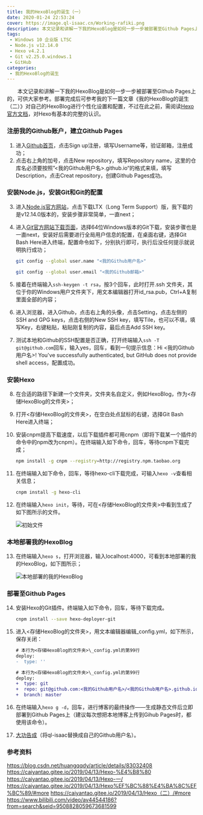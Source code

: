 ```yaml
---
title: 我的HexoBlog的诞生（一）
date: 2020-01-24 22:53:24
cover: https://image.ql-isaac.cn/Working-rafiki.png
description: 本文记录和讲解一下我的HexoBlog是如何一步一步被部署至Github Pages上的，可供大家参考。部署完成后可参考我的下一篇文章《我的HexoBlog的诞生（二）》对自己的HexoBlog进行个性化设置和配置，不过在此之前，需阅读Hexo官方文档，对Hexo有基本的完整的认识。
tags:
 - Windows 10 企业版 LTSC
 - Node.js v12.14.0
 - Hexo v4.2.1
 - Git v2.25.0.windows.1
 - GitHub
categories: 
 - 我的HexoBlog的诞生
---
```


　　本文记录和讲解一下我的HexoBlog是如何一步一步被部署至Github Pages上的，可供大家参考。部署完成后可参考我的下一篇文章《我的HexoBlog的诞生（二）》对自己的HexoBlog进行个性化设置和配置，不过在此之前，需阅读[Hexo官方文档](https://hexo.io/zh-cn/docs/)，对Hexo有基本的完整的认识。

### 注册我的Github账户，建立Github Pages

1. 进入[Github首页](http://github.com/)，点击Sign up注册，填写Username等，验证邮箱，注册成功；
2. 点击右上角的加号，点击New repository，填写Repository name，这里的仓库名必须要按照”<我的Github用户名>.github.io“的格式来填，填写Description，点击Creat repository，创建Github Pages成功。

### 安装Node.js，安装Git和Git的配置

3. 进入[Node.js官方网站](https://nodejs.org/)，点击下载LTX（Long Term Support）版，我下载的是v12.14.0版本的，安装步骤非常简单，一直next；

4. 进入[Git官方网站下载页面](https://git-scm.com/downloads)，选择64位Windows版本的Git下载，安装步骤也是一直next，安装好后需要进行全局用户信息的配置，在桌面右键，选择Git Bash Here进入终端，配置命令如下，分别执行即可，执行后没任何提示就说明执行成功；

   ```bash
   git config --global user.name "<我的Github用户名>"
   ```

   ```bash
   git config --global user.email "<我的Github邮箱>"
   ```

5. 接着在终端输入`ssh-keygen -t rsa`，按3个回车，此时打开.ssh 文件夹，其位于你的Windows用户文件夹下，用文本编辑器打开id_rsa.pub，Ctrl+A复制里面全部的内容；

6. 进入浏览器，进入Github，点击右上角的头像，点击Setting，点击左侧的SSH and GPG keys，点击右侧的New SSH key，填写Tile，也可以不填，填写Key，右键粘贴，粘贴刚复制的内容，最后点击Add SSH key。

7. 测试本地和Github的SSH配置是否正确，打开终端输入`ssh -T git@github.com`回车，输入yes，回车，看到一句提示信息：Hi <我的Github用户名>! You've successfully authenticated, but GitHub does not provide shell access，配置成功。

### 安装Hexo

8. 在合适的路径下新建一个文件夹，文件夹名自定义，例如HexoBlog，作为<存储HexoBlog的文件夹>；

9. 打开<存储HexoBlog的文件夹>，在空白处点鼠标的右键，选择Git Bash Here进入终端；

10. 安装cnpm提高下载速度，以后下载插件都可用cnpm（即将下载某一个插件的命令中的npm改为cnpm）。在终端输入如下命令，回车，等待cnpm下载完成；

    ```bash
    npm install -g cnpm --registry=http://registry.npm.taobao.org
    ```

11. 在终端输入如下命令，回车，等待hexo-cli下载完成，可输入`hexo -v`查看相关信息；

    ```bash
    cnpm install -g hexo-cli
    ```

12. 在终端输入`hexo init`，等待，可在<存储HexoBlog的文件夹>中看到生成了如下图所示的文件。

    ![初始文件](https://image.ql-isaac.cn/初始文件.png)

### 本地部署我的HexoBlog

13. 在终端输入`hexo s`，打开浏览器，输入localhost:4000，可看到本地部署的我的HexoBlog，如下图所示；

    ![本地部署的我的HexoBlog](https://image.ql-isaac.cn/本地部署的我的HexoBlog.png)

### 部署至Github Pages

14. 安装Hexo的Git插件。终端输入如下命令，回车，等待下载完成。

    ```bash
    cnpm install --save hexo-deployer-git
    ```

15. 进入<存储HexoBlog的文件夹>，用文本编辑器编辑_config.yml，如下所示，保存关闭：

    ```diff
    # 本行为<存储HexoBlog的文件夹>\_config.yml的第99行
    deploy:  
    -  type: ''
    ```

    ```diff
    # 本行为<存储HexoBlog的文件夹>\_config.yml的第99行
    deploy:  
    +  type: git  
    +  repo: git@github.com:<我的Github用户名>/<我的Github用户名>.github.io.git         
    +  branch: master
    ```

16. 在终端输入`hexo g -d`，回车，进行博客的最终操作——生成静态文件后立即部署到Github Pages上（建议每次想把本地博客上传到Gihub Pages时，都使用该命令）。

17. [大功告成](https://ql-isaac.github.io)（将ql-isaac替换成自己的Github用户名）。


### 参考资料

https://blog.csdn.net/huangqqdy/article/details/83032408
https://caiyantao.gitee.io/2019/04/13/Hexo-%E4%B8%80
https://caiyantao.gitee.io/2019/04/13/Hexo-一/
https://caiyantao.gitee.io/2019/04/13/Hexo%EF%BC%88%E4%BA%8C%EF%BC%89/#more
https://caiyantao.gitee.io/2019/04/13/Hexo（二）/#more
https://www.bilibili.com/video/av44544186?from=search&seid=9508828059673681599